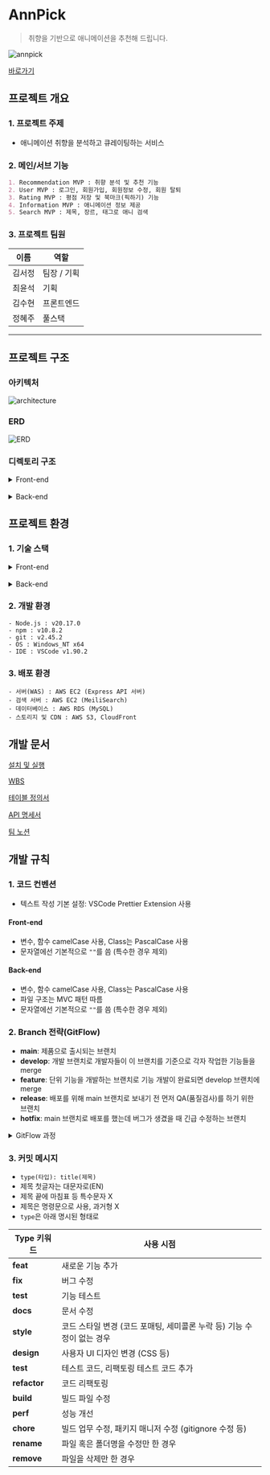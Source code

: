 # AnnPick

> 취향을 기반으로 애니메이션을 추천해 드립니다.

![annpick](/frontend/public/images/Banner.png)

[바로가기](https://annpick.link)

## 프로젝트 개요

### 1. 프로젝트 주제

- 애니메이션 취향을 분석하고 큐레이팅하는 서비스

### 2. 메인/서브 기능

```markdown
1. Recommendation MVP : 취향 분석 및 추천 기능
2. User MVP : 로그인, 회원가입, 회원정보 수정, 회원 탈퇴
3. Rating MVP : 평점 저장 및 북마크(픽하기) 기능
4. Information MVP : 애니메이션 정보 제공
5. Search MVP : 제목, 장르, 태그로 애니 검색
```

### 3. 프로젝트 팀원

| 이름   | 역할        |
| ------ | ----------- |
| 김서정 | 팀장 / 기획 |
| 최윤석 | 기획        |
| 김수현 | 프론트엔드  |
| 정혜주 | 풀스택      |

---

## 프로젝트 구조

### 아키텍처

![architecture](./docs/aws.png)

### ERD

![ERD](./docs/erd.png)

### 디렉토리 구조

<details>
<summary>Front-end</summary>

```
frontend/                                # 프론트엔드 관련 파일들
├── node_modules/                        # 프로젝트 종속성 모듈
├── public/                              # 정적 파일들
│   ├── images/                          # 이미지 파일들
│   ├── favicon.ico                      # 파비콘 파일
│   └── index.html                       # 메인 HTML 파일
├── src/                                 # 소스 코드
│   ├── assets/                          # 정적 자산 파일들
│   │   ├── font/                        # 폰트 파일들
│   │   └── icons/                       # 아이콘 파일들
│   ├── components/                      # 재사용 가능한 UI 컴포넌트(위젯)
│   │   ├── anime/                       # 애니메이션 관련 컴포넌트
│   │   │   ├── AnimeCard.tsx            # 애니메이션 카드 컴포넌트
│   │   │   └── AnimeList.tsx            # 애니메이션 슬라이더 리스트 컴포넌트
│   │   ├── auth/                        # 인증 관련 컴포넌트
│   │   │   └── LoginModal.tsx           # 로그인 모달 컴포넌트
│   │   ├── common/                      # 공통 컴포넌트
│   │   │   ├── LoadingSpinner.css       # 로딩 스피너 스타일
│   │   │   ├── LoadingSpinner.tsx       # 로딩 스피너 컴포넌트
│   │   │   └── SwipeButton.tsx          # 스와이프 버튼 컴포넌트
│   │   ├── error/                       # 에러 처리 관련 컴포넌트
│   │   │   └── ErrorBoundary.tsx        # 에러 경계 컴포넌트
│   │   ├── layout/                      # 레이아웃 관련 컴포넌트
│   │   │   ├── Footer.tsx               # 푸터 컴포넌트
│   │   │   └── Header.tsx               # 헤더 컴포넌트
│   │   ├── mypage/                      # 마이페이지 관련 컴포넌트
│   │   │   └── AvatarDropdown.tsx       # 아바타 드롭다운 컴포넌트
│   │   ├── promotion/                   # 프로모션 관련 컴포넌트
│   │   │   └── PromotionBanner.tsx      # 프로모션 배너 컴포넌트
│   │   ├── review/                      # 리뷰 관련 컴포넌트(2차 개발)
│   │   │   └── .gitkeep                 # 추후 구현을 위한 빈 파일
│   │   └── search/                      # 검색 관련 컴포넌트
│   │       ├── EvaluationSearchGrid.tsx # 평가 페이지 검색 그리드 컴포넌트
│   │       ├── RecentSearches.tsx       # 최근 검색어 컴포넌트
│   │       ├── SearchFilters.tsx        # 검색 필터 컴포넌트
│   │       └── SearchSuggestions.tsx    # 검색 제안 컴포넌트
│   ├── config/                          # 설정 파일들
│   │   ├── constants.ts                 # 상수 정의
│   │   ├── react-app-env.d.ts           # React 앱 환경 타입 정의
│   │   ├── reportWebVitals.ts           # 웹 성능 측정
│   │   ├── sections.ts                  # 섹션 관련 설정
│   │   ├── setupTests.ts                # 테스트 설정
│   │   └── TagCategories.ts             # 태그 카테고리 정의
│   ├── contexts/                        # React Context 관련 파일들
│   │   ├── AnimeContext.tsx             # 애니메이션 관련 컨텍스트
│   │   └── AuthContext.tsx              # 전역 인증 상태 관리 컨텍스트
│   ├── pages/                           # 페이지 컴포넌트들
│   │   ├── anime/                       # 애니메이션 관련 페이지
│   │   │   ├── AnimeDetail.tsx          # 애니메이션 상세 페이지
│   │   │   └── AnimeSearch.tsx          # 애니메이션 검색 페이지
│   │   ├── profile/                     # 프로필 관련 페이지
│   │   │   ├── MyPicks.tsx              # 픽한 애니메이션 페이지
│   │   │   ├── MyRatings.tsx            # 내 평가 페이지
│   │   │   └── Profile.tsx              # 프로필 페이지
│   │   ├── terms/                       # 약관 관련 페이지
│   │   │   ├── MarketingAgreement.tsx   # 마케팅 동의 약관 페이지
│   │   │   ├── PrivacyPolicy.tsx        # 개인정보 처리방침 페이지
│   │   │   └── TermsOfService.tsx       # 서비스 이용 약관 페이지
│   │   ├── EvaluationPage.tsx           # 평가 페이지
│   │   ├── Home.tsx                     # 홈 페이지
│   │   └── NotFound.tsx                 # 404 Not Found 페이지
│   ├── service/                         # 서비스 관련 파일들
│   │   ├── SearchHooks.ts               # 검색 관련 커스텀 훅
│   │   ├── SearchUtils.ts               # 검색 유틸리티 함수들
│   │   └── useHover.ts                  # 호버 관련 커스텀 훅
│   ├── styles/                          # 스타일 관련 파일들
│   │   ├── globals.css                  # 전역 스타일
│   │   └── tailwind.css                 # Tailwind CSS 설정
│   ├── types/                           # 타입 정의 파일들
│   │   ├── anime.ts                     # 애니메이션 관련 타입 정의
│   │   └── auth.ts                      # 인증 관련 타입 정의
│   ├── App.css                          # 앱 전체 스타일
│   ├── App.tsx                          # 앱의 메인 컴포넌트
│   ├── index.css                        # 인덱스 페이지 스타일
│   └── index.tsx                        # 앱의 진입점
├── .env                                 # 환경 변수 파일
├── package-lock.json                    # 패키지 버전 잠금 파일
├── package.json                         # 프로젝트 설정 및 종속성 정의
├── tailwind.config.js                   # Tailwind CSS 설정 파일
└── tsconfig.json                        # TypeScript 설정 파일
```

</details>
<br>
<details>
<summary>Back-end</summary>

```
backend/                                  # 백엔드 관련 파일들
├── data/                                 # 데이터 관련 파일들
│   ├── anime_data.json                   # 애니메이션 데이터 인덱싱 파일(Meilisearch)
│   └── meilisearch.service               # MeiliSearch 서비스 파일
├── scripts/                              # 스크립트 파일들
│   ├── deleteNonTVAnimes                 # TV 애니메이션이 아닌 항목 삭제 스크립트
│   ├── populateRecommendationClusters.js # 추천 클러스터 생성 스크립트
│   ├── saveAnimeData.js                  # 애니메이션 데이터를 AniList API에서 불러와 저장하는 스크립트
│   ├── translateGenres.js                # 장르 번역 스크립트
│   └── translateTags.js                  # 태그 번역 스크립트
├── src/                                  # 소스 코드
│   ├── config/                           # 설정 파일들
│   │   ├── appConfig.js                  # 앱 설정
│   │   ├── authConfig.js                 # 인증 및 소셜 로그인 전략 설정
│   │   ├── config.js                     # 일반 설정
│   │   ├── dbConfig.js                   # 데이터베이스 설정
│   │   ├── meiliConfig.js                # MeiliSearch 설정
│   │   └── swaggerConfig.js              # Swagger 설정
│   ├── controllers/                      # 컨트롤러 파일들
│   │   ├── animeController.js            # 애니메이션 관련 컨트롤러
│   │   ├── authController.js             # 인증 관련 컨트롤러
│   │   ├── pickController.js             # 픽하기 관련 컨트롤러
│   │   ├── recommendController.js        # 추천 관련 컨트롤러
│   │   └── userController.js             # 회원 정보 관련 컨트롤러
│   ├── middleware/                       # 미들웨어 파일들
│   │   ├── authMiddleware.js             # 인증 미들웨어
│   │   └── multer.js                     # 파일 업로드 미들웨어
│   ├── models/                           # 모델 파일들
│   │   ├── AniGenre.js                   # 애니메이션-장르 모델
│   │   ├── AnilistAnime.js               # AniList 아이디 조회를 위한 모델
│   │   ├── Anime.js                      # 애니메이션 모델
│   │   ├── AniStaff.js                   # 애니메이션 스태프 모델
│   │   ├── AniTag.js                     # 애니메이션-태그 모델
│   │   ├── associations.js               # 모델 간 연관 관계
│   │   ├── Genre.js                      # 장르 모델
│   │   ├── index.js                      # 모델 인덱스 파일(내보내기)
│   │   ├── RecommendationCluster.js      # 추천 클러스터 모델
│   │   ├── Review.js                     # 리뷰 모델(2차 개발)
│   │   ├── Staff.js                      # 스태프 모델
│   │   ├── Tag.js                        # 태그 모델
│   │   ├── User.js                       # 사용자 모델
│   │   ├── UserClusterPreference.js      # 사용자 선호 정보를 저장하는 모델
│   │   ├── UserRatedAnime.js             # 사용자가 평가/픽하기한 애니메이션 정보를 저장하는 모델
│   │   └── WithdrawnUser.js              # 탈퇴 회원 모델
│   ├── routes/                           # 라우트 파일들
│   │   ├── animeRoutes.js                # 애니메이션 관련 라우트
│   │   ├── authRoutes.js                 # 인증 관련 라우트
│   │   ├── pickRoutes.js                 # 픽하기 관련 라우트
│   │   ├── recommendRoutes.js            # 추천 관련 라우트
│   │   └── userRoutes.js                 # 회원 정보 관련 라우트
│   ├── services/                         # 서비스 파일들
│   │   ├── animeService.js               # 애니메이션 관련 서비스
│   │   ├── authService.js                # 인증 관련 서비스
│   │   ├── pickService.js                # 픽하기 관련 서비스
│   │   ├── recommendService.js           # 추천 관련 서비스
│   │   └── s3Service.js                  # AWS S3 관련 서비스
│   ├── utils/                            # 유틸리티 파일들
│   │   ├── animeFormatting.js            # 애니메이션 정보 포맷팅 유틸리티
│   │   └── animeTranslate.js             # 애니메이션 번역 유틸리티
│   ├── app.js                            # Express 앱 설정
│   └── server.js                         # 서버 시작 파일
├── .env                                  # 환경 변수 파일
├── package-lock.json                     # 패키지 버전 잠금 파일
└── package.json                          # 프로젝트 설정 및 종속성 정의
```

</details>

## 프로젝트 환경

### 1. 기술 스택

<details>
<summary>Front-end</summary>

- 프레임워크 및 라이브러리
  - `React` : 프론트엔드 UI 라이브러리
  - `React Router DOM` : 클라이언트 사이드 라우팅
  - `Axios` : HTTP 요청 처리
  - `Framer Motion` : 애니메이션 라이브러리
  - `React Icons` : 아이콘 컴포넌트
  - `React Markdown` : 마크다운 렌더링
  - `JWT Decode` : JWT 토큰 디코딩

* 스타일링
  - `Tailwind CSS` : 유틸리티 기반의 CSS 프레임워크
  - `DaisyUI` : Tailwind와 함께 사용하는 UI 컴포넌트 라이브러리
  - `@tailwindcss/forms` : Tailwind의 form 스타일링 확장
  - `@tailwindcss/typography` : 타이포그래피 확장(Markdown 등)
* 빌드 및 개발 도구
  - `npm` : 패키지 관리 도구로, 의존성 설치 및 스크립트 실행을 관리
  - `TypeScript` : 타입스크립트 사용

</details>
<br>
<details>
<summary>Back-end</summary>

- 서버 프레임워크
  - `Express` : 백엔드 애플리케이션의 주요 서버 프레임워크
- 인증 및 세션 관리
  - `passport` : 인증 미들웨어
  - `passport-naver` : 네이버 인증 지원
  - `passport-jwt` : JWT 토큰 인증 처리
  - `jsonwebtoken` : JWT 토큰 생성 및 검증
- 데이터베이스 및 ORM
  - `MySQL` : 데이터베이스로 사용
  - `sequelize` : MySQL과의 상호작용을 위한 ORM (Object-Relational Mapping)
  - `sequelize-cli` : Sequelize 데이터 마이그레이션 도구
- 파일 업로드 및 파싱
  - `multer` : 파일 업로드 처리 미들웨어
  - `body-parser` : 요청 본문 파싱
  - `cookie-parser` : 쿠키 파싱
- 검색 엔진
  - `meilisearch` : 검색 기능 구현
- API 문서화
  - `swagger-jsdoc` : Swagger 문서 생성
  - `swagger-ui-express` : Swagger UI를 Express에서 제공
- 환경 변수 관리
  - `dotenv` : 환경 변수 관리
- 클라우드 서비스
  - `aws-sdk` : AWS 서비스와 상호작용
- HTTP 요청 처리
  - `axios` : HTTP 클라이언트 라이브러리

</details>

### 2. 개발 환경

```
- Node.js : v20.17.0
- npm : v10.8.2
- git : v2.45.2
- OS : Windows_NT x64
- IDE : VSCode v1.90.2
```

### 3. 배포 환경

```
- 서버(WAS) : AWS EC2 (Express API 서버)
- 검색 서버 : AWS EC2 (MeiliSearch)
- 데이터베이스 : AWS RDS (MySQL)
- 스토리지 및 CDN : AWS S3, CloudFront
```

## 개발 문서

[설치 및 실행](/docs/setup.md)

[WBS](https://docs.google.com/spreadsheets/d/10T6W1k2AkRwmw0QwMH2H5F0rfvRBhQ6vu44VWWv_7-U/edit?usp=sharing)

[테이블 정의서](https://docs.google.com/spreadsheets/d/1abxsR-jKPNRI4qfe9dXE0NrXWX4AAo1sC5M0-JlBaVM/edit?gid=629411476#gid=629411476)

[API 명세서](http://43.203.213.200/api-docs/)

[팀 노션](https://www.notion.so/adapterz/3-8675874bc9ea4b4bb8e6964eda02a429?pvs=4)

## 개발 규칙

### 1. 코드 컨벤션

- 텍스트 작성 기본 설정: VSCode Prettier Extension 사용

#### Front-end

- 변수, 함수 camelCase 사용, Class는 PascalCase 사용
- 문자열에선 기본적으로 `""`를 씀 (특수한 경우 제외)

#### Back-end

- 변수, 함수 camelCase 사용, Class는 PascalCase 사용
- 파일 구조는 MVC 패턴 따름
- 문자열에선 기본적으로 `""`를 씀 (특수한 경우 제외)

### 2. Branch 전략(GitFlow)

- **main**: 제품으로 출시되는 브랜치
- **develop**: 개발 브랜치로 개발자들이 이 브랜치를 기준으로 각자 작업한 기능들을 merge
- **feature**: 단위 기능을 개발하는 브랜치로 기능 개발이 완료되면 develop 브랜치에 merge
- **release**: 배포를 위해 main 브랜치로 보내기 전 먼저 QA(품질검사)를 하기 위한 브랜치
- **hotfix**: main 브랜치로 배포를 했는데 버그가 생겼을 때 긴급 수정하는 브랜치

<details>
<summary>GitFlow 과정</summary>

```
- master 브랜치에서 develop 브랜치를 분기합니다.
- 개발자들은 develop 브랜치에 자유롭게 커밋을 합니다.
- 기능 구현이 있는 경우 develop 브랜치에서 feature-* 브랜치를 분기합니다.
- 배포를 준비하기 위해 develop 브랜치에서 release-* 브랜치를 분기합니다.
- 테스트를 진행하면서 발생하는 버그 수정은 release-* 브랜치에 직접 반영합니다.
- 테스트가 완료되면 release 브랜치를 master와 develop에 merge합니다.
```

</details>

### 3. 커밋 메시지

- `type(타입): title(제목)`
- 제목 첫글자는 대문자로(EN)
- 제목 끝에 마침표 등 특수문자 X
- 제목은 명령문으로 사용, 과거형 X
- `type`은 아래 명시된 형태로

| Type 키워드  | 사용 시점                                                              |
| ------------ | ---------------------------------------------------------------------- |
| **feat**     | 새로운 기능 추가                                                       |
| **fix**      | 버그 수정                                                              |
| **test**     | 기능 테스트                                                            |
| **docs**     | 문서 수정                                                              |
| **style**    | 코드 스타일 변경 (코드 포매팅, 세미콜론 누락 등) 기능 수정이 없는 경우 |
| **design**   | 사용자 UI 디자인 변경 (CSS 등)                                         |
| **test**     | 테스트 코드, 리팩토링 테스트 코드 추가                                 |
| **refactor** | 코드 리팩토링                                                          |
| **build**    | 빌드 파일 수정                                                         |
| **perf**     | 성능 개선                                                              |
| **chore**    | 빌드 업무 수정, 패키지 매니저 수정 (gitignore 수정 등)                 |
| **rename**   | 파일 혹은 폴더명을 수정만 한 경우                                      |
| **remove**   | 파일을 삭제만 한 경우                                                  |
